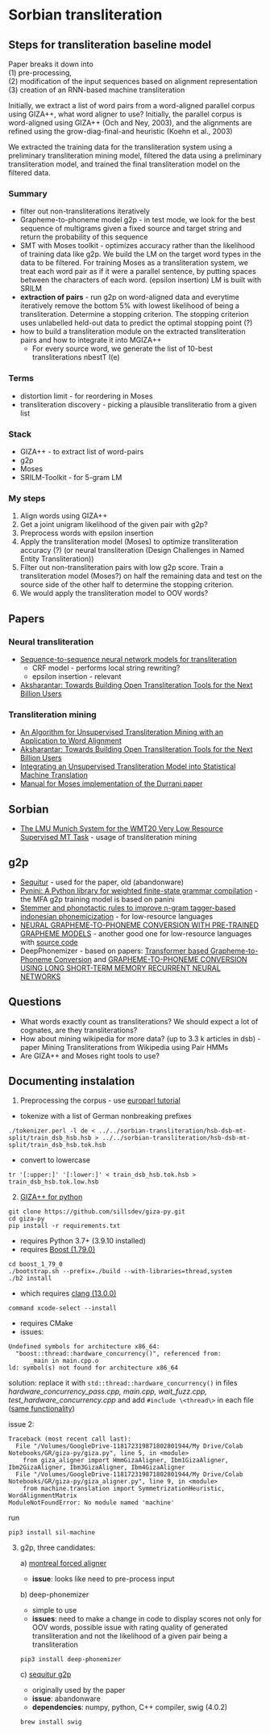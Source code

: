 # Sorbian transliteration



## Steps for transliteration baseline model

Paper breaks it down into  
(1) pre-processing,   
(2) modification of the input sequences based on alignment representation   
(3) creation of an RNN-based machine transliteration

Initially, we extract a list of word pairs from a word-aligned parallel corpus using GIZA++, what word aligner to use?
Initially, the parallel corpus is word-aligned using GIZA++ (Och and Ney, 2003), and the alignments are refined using the grow-diag-final-and heuristic (Koehn et al., 2003)

We extracted the training data for the transliteration system using a preliminary transliteration mining
model, filtered the data using a preliminary transliteration model, and trained the final transliteration
model on the filtered data.

### Summary
- filter out non-transliterations iteratively
- Grapheme-to-phoneme model g2p - in test mode, we look for the best sequence of multigrams given a fixed source and target string and return the probability of this sequence
- SMT with Moses toolkit - optimizes accuracy rather than the likelihood of training data like g2p. We build the LM on the
target word types in the data to be filtered.
For training Moses as a transliteration system, we
treat each word pair as if it were a parallel sentence,
by putting spaces between the characters of each
word. (epsilon insertion) LM is built with SRILM
- **extraction of pairs** - run g2p on word-aligned data and everytime iteratively remove the bottom 5% with lowest likelihood of being a transliteration. Determine a stopping criterion. The stopping criterion uses unlabelled held-out data to predict the optimal stopping point (?)
- how to build a transliteration module on the extracted transliteration pairs and how to integrate it into MGIZA++
  - For every source word, we generate the list of 10-best transliterations nbestT I(e)


### Terms
- distortion limit - for reordering in Moses
- transliteration discovery - picking a plausible transliteratio from a given list

### Stack
- GIZA++ - to extract list of word-pairs
- g2p
- Moses
- SRILM-Toolkit - for 5-gram LM

### My steps
1. Align words using GIZA++
2. Get a joint unigram likelihood of the given pair with g2p?
3. Preprocess words with epsilon insertion
4. Apply the transliteration model (Moses) to optimize transliteration accuracy (?) (or neural transliteration (Design Challenges in Named Entity Transliteration))
5. Filter out non-transliteration pairs with low g2p score. Train a transliteration model (Moses?) on half the remaining data and test on the source side of the other half to determine the stopping criterion.
6. We would apply the transliteration model to OOV words?

## Papers

### Neural transliteration
- [Sequence-to-sequence neural network models for transliteration](https://arxiv.org/pdf/1610.09565.pdf)
  - CRF model - performs local string rewriting?
  - epsilon insertion - relevant
- [Aksharantar: Towards Building Open Transliteration Tools for
the Next Billion Users](https://arxiv.org/pdf/2205.03018.pdf)

### Transliteration mining
- [An Algorithm for Unsupervised Transliteration Mining with an Application
to Word Alignment](https://aclanthology.org/P11-1044.pdf)
- [Aksharantar: Towards Building Open Transliteration Tools for
the Next Billion Users](https://arxiv.org/pdf/2205.03018.pdf)
- [Integrating an Unsupervised Transliteration Model into
Statistical Machine Translation](https://aclanthology.org/E14-4029.pdf)
- [Manual for Moses implementation of the Durrani paper]()
## Sorbian
- [The LMU Munich System for
the WMT20 Very Low Resource Supervised MT Task](https://www.cis.lmu.de/~fraser/pubs/libovicky_wmt2020.pdf) - usage of transliteration mining

## g2p 
- [Sequitur](http://www.cs.columbia.edu/~ecooper/tts/g2p.html) - used for the paper, old (abandonware)
- [Pynini: A Python library for weighted finite-state grammar compilation](https://aclanthology.org/W16-2409.pdf) - the MFA g2p training model is based on panini
- [Stemmer and phonotactic rules to improve n-gram tagger-based indonesian phonemicization](https://www.sciencedirect.com/science/article/pii/S1319157821000069) - for low-resource languages
- [NEURAL GRAPHEME-TO-PHONEME CONVERSION WITH PRE-TRAINED GRAPHEME
MODELS](https://arxiv.org/pdf/2201.10716.pdf) - another good one for low-resource languages with [source code](https://github.com/ldong1111/GraphemeBERT)
- DeepPhonemizer - based on papers: [Transformer based Grapheme-to-Phoneme Conversion](https://arxiv.org/pdf/2004.06338.pdf) and [GRAPHEME-TO-PHONEME CONVERSION USING LONG SHORT-TERM MEMORY RECURRENT NEURAL NETWORKS](https://static.googleusercontent.com/media/research.google.com/en//pubs/archive/43264.pdf)

## Questions
- What words exactly count as transliterations? We should expect a lot of cognates, are they transliterations?
- How about mining wikipedia for more data? (up to 3.3 k articles in dsb) - paper Mining Transliterations from Wikipedia using Pair HMMs
- Are GIZA++ and Moses right tools to use?

## Documenting instalation
1. Preprocessing the corpus - use [europarl tutorial](https://fabioticconi.wordpress.com/2011/01/17/how-to-do-a-word-alignment-with-giza-or-mgiza-from-parallel-corpus/)
  - tokenize with a list of German nonbreaking prefixes
  ```
  ./tokenizer.perl -l de < ../../sorbian-transliteration/hsb-dsb-mt-split/train_dsb_hsb.hsb > ../../sorbian-transliteration/hsb-dsb-mt-split/train_dsb_hsb.tok.hsb
```
- convert to lowercase
```
tr '[:upper:]' '[:lower:]' < train_dsb_hsb.tok.hsb > train_dsb_hsb.tok.low.hsb
```

2. [GIZA++ for python](https://github.com/sillsdev/giza-py)
```
git clone https://github.com/sillsdev/giza-py.git
cd giza-py
pip install -r requirements.txt
```
-  requires Python 3.7+ (3.9.10 installed)
-  requires [Boost (1.79.0)](https://www.boost.org/)  
```
cd boost_1_79_0
./bootstrap.sh --prefix=./build --with-libraries=thread,system
./b2 install
```
-  which requires [clang (13.0.0)](https://www.ics.uci.edu/~pattis/common/handouts/macclion/clang.html) 
```
command xcode-select --install
```
- requires CMake
- issues:
```
Undefined symbols for architecture x86_64:
  "boost::thread::hardware_concurrency()", referenced from:
      _main in main.cpp.o
ld: symbol(s) not found for architecture x86_64
```  
solution: replace it with ```std::thread::hardware_concurrency()``` in files *hardware_concurrency_pass.cpp, main.cpp, wait_fuzz.cpp, test_hardware_concurrency.cpp* and add ```#include \<thread\>``` in each file ([same functionality](https://stackoverflow.com/questions/8540387/why-is-there-a-difference-using-stdthreadhardware-concurrency-and-boostt))

issue 2:
```
Traceback (most recent call last):
  File "/Volumes/GoogleDrive-118172319871802801944/My Drive/Colab Notebooks/GR/giza-py/giza.py", line 5, in <module>
    from giza_aligner import HmmGizaAligner, Ibm1GizaAligner, Ibm2GizaAligner, Ibm3GizaAligner, Ibm4GizaAligner
  File "/Volumes/GoogleDrive-118172319871802801944/My Drive/Colab Notebooks/GR/giza-py/giza_aligner.py", line 9, in <module>
    from machine.translation import SymmetrizationHeuristic, WordAlignmentMatrix
ModuleNotFoundError: No module named 'machine'
```
run
```
pip3 install sil-machine
```

3. g2p, three candidates:  

    a) [montreal forced aligner](https://montreal-forced-aligner.readthedocs.io/en/latest/user_guide/workflows/g2p_train.html)
    - **issue**: looks like need to pre-process input  

    b) deep-phonemizer 
    - simple to use
    - **issues**: need to make a change in code to display scores not only for OOV words, possible issue with rating quality of generated transliteration and not the likelihood of a given pair being a transliteration

    ```
    pip3 install deep-phonemizer
    ```
    
    c) [sequitur g2p](https://github.com/sequitur-g2p/sequitur-g2p) 
    - originally used by the paper
    - **issue**: abandonware
    - **dependencies**: numpy, python, C++ compiler, swig (4.0.2)
    ```
    brew install swig
    ```